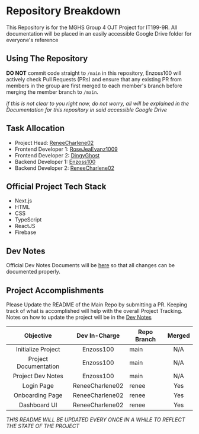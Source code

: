 # Repository Breakdown
This Repository is for the MGHS Group 4 OJT Project for IT199-9R.
All documentation will be placed in an easily accessible Google Drive folder for everyone's reference

## Using The Repository
**DO NOT** commit code straight to `/main` in this repository, Enzoss100 will actively check Pull Requests (PRs) and ensure that any existing PR from members in the group are first merged to each member's branch before merging the member branch to `/main`.

*if this is not clear to you right now, do not worry, all will be explained in the Documentation for this repository in said accessible Google Drive*

## Task Allocation
- Project Head: [ReneeCharlene02](https://github.com/ReneeCharlene02)
- Frontend Developer 1: [RoseJeaEvanz1009](https://github.com/RoseJeaEvanz1009)
- Frontend Developer 2: [DingyGhost](https://github.com/DingyGhost)
- Backend Developer 1: [Enzoss100](https://www.github.com/Enzoss100)
- Backend Developer 2: [ReneeCharlene02](https://github.com/ReneeCharlene02)

## Official Project Tech Stack
- Next.js
- HTML
- CSS
- TypeScript
- ReactJS
- Firebase

## Dev Notes
Official Dev Notes Documents will be [here](https://docs.google.com/document/d/1rbsYG4QcpWT95PTeKNeRouIgSbypPMWizbPxFVZhteQ/edit?usp=sharing) so that all changes can be documented properly.

## Project Accomplishments

Please Update the README of the Main Repo by submitting a PR. Keeping track of what is accomplished will help with the overall Project Tracking. Notes on how to update the project will be in the [Dev Notes](https://docs.google.com/document/d/1rbsYG4QcpWT95PTeKNeRouIgSbypPMWizbPxFVZhteQ/edit?usp=sharing)

| Objective                    | Dev In-Charge   | Repo Branch         | Merged |
| :--------------------------: | :-------------: | ------------------- | :----: |
| Initialize Project           | Enzoss100       | main                | N/A    |
| Project Documentation        | Enzoss100       | main                | N/A    |
| Project Dev Notes            | Enzoss100       | main                | N/A    |
| Login Page                   | ReneeCharlene02 | renee               | Yes    |
| Onboarding Page              | ReneeCharlene02 | renee               | Yes    |
| Dashboard UI                 | ReneeCharlene02 | renee               | Yes    |

*THIS README WILL BE UPDATED EVERY ONCE IN A WHILE TO REFLECT THE STATE OF THE PROJECT*